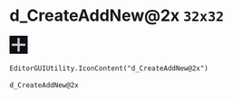 # d_CreateAddNew@2x `32x32`
<img src="/img/d_CreateAddNew@2x.png" width=32 height=32>

``` CSharp
EditorGUIUtility.IconContent("d_CreateAddNew@2x")
```
```
d_CreateAddNew@2x
```
